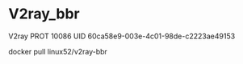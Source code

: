 # V2ray_bbr
V2ray PROT 10086
UID 60ca58e9-003e-4c01-98de-c2223ae49153

docker pull linux52/v2ray-bbr
